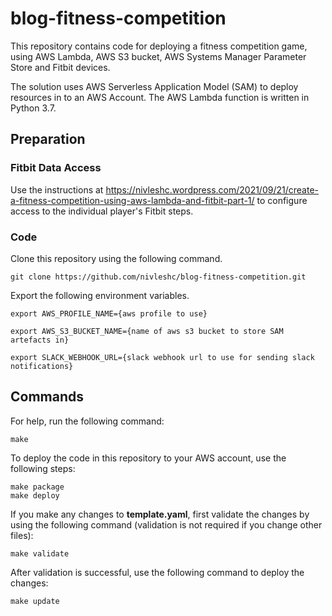 # blog-fitness-competition
This repository contains code for deploying a fitness competition game, using AWS Lambda, AWS S3 bucket, AWS Systems Manager Parameter Store and Fitbit devices.

The solution uses AWS Serverless Application Model (SAM) to deploy resources in to an AWS Account. The AWS Lambda function is written in Python 3.7.

## Preparation
### Fitbit Data Access
Use the instructions at https://nivleshc.wordpress.com/2021/09/21/create-a-fitness-competition-using-aws-lambda-and-fitbit-part-1/ to configure access to the individual player's Fitbit steps.

### Code
Clone this repository using the following command.
```
git clone https://github.com/nivleshc/blog-fitness-competition.git
```

Export the following environment variables.

```
export AWS_PROFILE_NAME={aws profile to use}

export AWS_S3_BUCKET_NAME={name of aws s3 bucket to store SAM artefacts in}

export SLACK_WEBHOOK_URL={slack webhook url to use for sending slack notifications}
```

## Commands

For help, run the following command:
```
make
```
To deploy the code in this repository to your AWS account, use the following steps:

```
make package
make deploy
```

If you make any changes to **template.yaml**, first validate the changes by using the following command (validation is not required if you change other files):
```
make validate
```

After validation is successful, use the following command to deploy the changes:
```
make update
```

